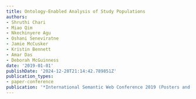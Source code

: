 ```yaml
---
title: Ontology-Enabled Analysis of Study Populations
authors:
- Shruthi Chari
- Miao Qim
- Nkechinyere Agu
- Oshani Seneviratne
- Jamie McCusker
- Kristin Bennett
- Amar Das
- Deborah McGuinness
date: '2019-01-01'
publishDate: '2024-12-28T21:14:42.789851Z'
publication_types:
- paper-conference
publication: '*International Semantic Web Conference 2019 (Posters and Demo Track)*'
---
```

